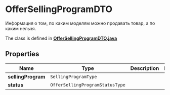 

# OfferSellingProgramDTO

Информация о том, по каким моделям можно продавать товар, а по каким нельзя.

The class is defined in **[OfferSellingProgramDTO.java](../../src/main/java/org/openapitools/model/OfferSellingProgramDTO.java)**

## Properties

Name | Type | Description | Notes
------------ | ------------- | ------------- | -------------
**sellingProgram** | `SellingProgramType` |  | 
**status** | `OfferSellingProgramStatusType` |  | 




